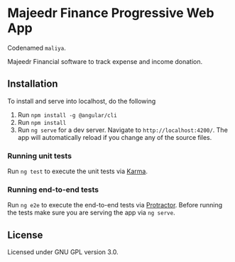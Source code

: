 # Majeedr Finance Progressive Web App
Codenamed `maliya`.

Majeedr Financial software to track expense and income 
donation.

## Installation
To install and serve into localhost, do the following
1. Run `npm install -g @angular/cli`
2. Run `npm install`
3. Run `ng serve` for a dev server. Navigate to `http://localhost:4200/`. The app will automatically reload if you change any of the source files.

### Running unit tests
Run `ng test` to execute the unit tests via [Karma](https://karma-runner.github.io).

### Running end-to-end tests
Run `ng e2e` to execute the end-to-end tests via [Protractor](http://www.protractortest.org/).
Before running the tests make sure you are serving the app via `ng serve`.

## License
Licensed under GNU GPL version 3.0.
